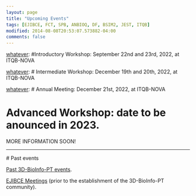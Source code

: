 ```yaml
---
layout: page
title: "Upcoming Events"
tags: [EJIBCE, FCT, SPB, ANBIOQ, DF, BSIM2, JEST, ITQB]
modified: 2014-08-08T20:53:07.573882-04:00
comments: false
---
```


<link rel="stylesheet" href="svgs.css">

[whatever]: <hr>
[whatever]:  #Introductory Workshop: September 22nd and 23rd, 2022, at ITQB-NOVA

[whatever]: <a href="/workshops/workshop_9_2022" title="Click for more information!">
[whatever]:  <img alt="Qries" src="/images/workshop1-2022.svg" class="workshop" style="max-width: 650px; filter: invert(100%) sepia(100%) saturate(300%) hue-rotate(70deg) invert(100%);">
[whatever]:</a>

[whatever]: <hr>
[whatever]: # <a name="#ws2"></a>Intermediate Workshop: December 19th and 20th, 2022, at ITQB-NOVA

[whatever]: <a href="/workshops/workshop_12_2022" title="Click for more information!">
[whatever]: <img alt="Qries" src="/images/workshop2-2022.svg" class="workshop" style="max-width: 650px; filter: invert(100%) sepia(100%) saturate(300%) hue-rotate(290deg) invert(100%);">
[whatever]: </a>

[whatever]: <hr>
[whatever]: # <a name="#meeting"></a>Annual Meeting: December 21st, 2022, at ITQB-NOVA

[whatever]: <a href="/annual_meeting/annual_meeting_12_2022" title="Click for more information!">
[whatever]: <img alt="Qries" title="More information soon!" src="/images/meeting-2022.svg" style="max-width: 650px; filter: invert(100%) sepia(100%) saturate(300%) hue-rotate(0deg) invert(100%);">
[whatever]: </a>

# Advanced Workshop: date to be anounced in 2023.
MORE INFORMATION SOON!
<hr>
# Past events

<a href="past_workshops/">Past 3D-BioInfo-PT events</a>.

<a href="/edicoes_anteriores/">EJIBCE Meetings</a> (prior to the establishment of the 3D-BioInfo-PT community).


